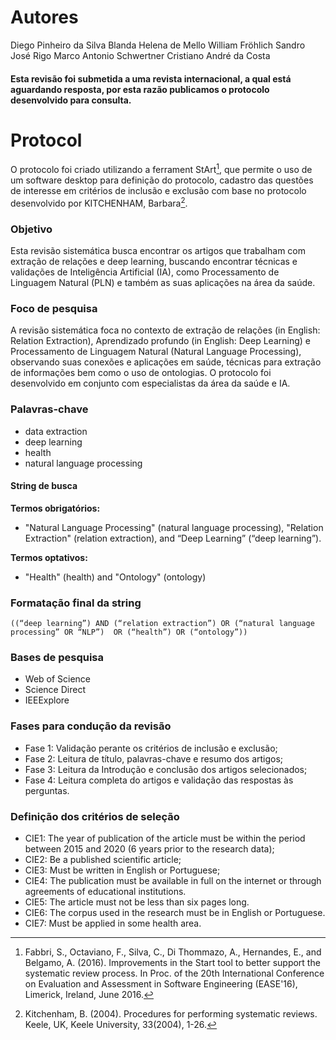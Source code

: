 # Autores
Diego Pinheiro da Silva
Blanda Helena de Mello
William Fröhlich
Sandro José Rigo
Marco Antonio Schwertner
Cristiano André da Costa

#### Esta revisão foi submetida a uma revista internacional, a qual está aguardando resposta, por esta razão publicamos o protocolo desenvolvido para consulta.


# Protocol

O protocolo foi criado utilizando a ferrament StArt[^1], que permite o uso de um software desktop para definição do protocolo, cadastro das questões de interesse em critérios de inclusão e exclusão com base no protocolo desenvolvido por KITCHENHAM, Barbara[^2].

[^1]: Fabbri, S., Octaviano, F., Silva, C., Di Thommazo, A., Hernandes, E., and Belgamo, A. (2016). Improvements in the Start tool to better support the systematic review process. In Proc. of the 20th International Conference on Evaluation and Assessment in Software Engineering (EASE'16), Limerick, Ireland, June 2016.
[^2]: Kitchenham, B. (2004). Procedures for performing systematic reviews. Keele, UK, Keele University, 33(2004), 1-26.


### Objetivo
Esta revisão sistemática busca encontrar os artigos que trabalham com extração de relações e deep learning, buscando encontrar técnicas e validações de Inteligência Artificial (IA), como Processamento de Linguagem Natural (PLN) e também as suas aplicações na área da saúde. 

### Foco de pesquisa
A revisão sistemática foca no contexto de extração de relações (in English: Relation Extraction), Aprendizado profundo (in English: Deep Learning) e Processamento de Linguagem Natural (Natural Language Processing), observando suas conexões e aplicações em saúde, técnicas para extração de informações bem como o uso de ontologias. O protocolo foi desenvolvido em conjunto com especialistas da área da saúde e IA. 

### Palavras-chave
* data extraction
* deep learning
* health
* natural language processing

#### String de busca
**Termos obrigatórios:**
* "Natural Language Processing" (natural language processing), "Relation Extraction" (relation extraction), and “Deep Learning” (“deep learning”). 
  
**Termos optativos:**
* "Health" (health) and "Ontology" (ontology) 
 
### Formatação final da string
    ((“deep learning”) AND (“relation extraction”) OR (“natural language processing” OR “NLP”)  OR (“health”) OR (“ontology”))


### Bases de pesquisa
* Web of Science
* Science Direct
* IEEExplore

### Fases para condução da revisão
* Fase 1: Validação perante os critérios de inclusão e exclusão;
* Fase 2: Leitura de título, palavras-chave e resumo dos artigos;
* Fase 3: Leitura da Introdução e conclusão dos artigos selecionados;
* Fase 4: Leitura completa do artigos e validação das respostas às perguntas.

### Definição dos critérios de seleção
* CIE1: The year of publication of the article must be within the period between 2015 and 2020 (6 years prior to the research data);
* CIE2: Be a published scientific article;
* CIE3: Must be written in English or Portuguese;
* CIE4: The publication must be available in full on the internet or through agreements of educational institutions.
* CIE5: The article must not be less than six pages long.
* CIE6: The corpus used in the research must be in English or Portuguese.
* CIE7: Must be applied in some health area.
